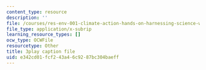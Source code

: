 ```yaml
---
content_type: resource
description: ''
file: /courses/res-env-001-climate-action-hands-on-harnessing-science-with-communities-to-cut-carbon-january-iap-2017/e342cd01fcf243a46c9287bc304baeff_jBoDIObtJQw.srt
file_type: application/x-subrip
learning_resource_types: []
ocw_type: OCWFile
resourcetype: Other
title: 3play caption file
uid: e342cd01-fcf2-43a4-6c92-87bc304baeff
---
```


